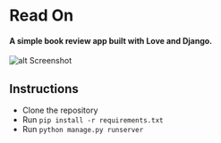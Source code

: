 # Read On
#### A simple book review app built with Love and Django.

![alt Screenshot](https://github.com/shopnilsazal/readon/raw/master/static/screenshot.jpg "Readon screenshot")

## Instructions

* Clone the repository 
* Run `pip install -r requirements.txt`
* Run `python manage.py runserver`
